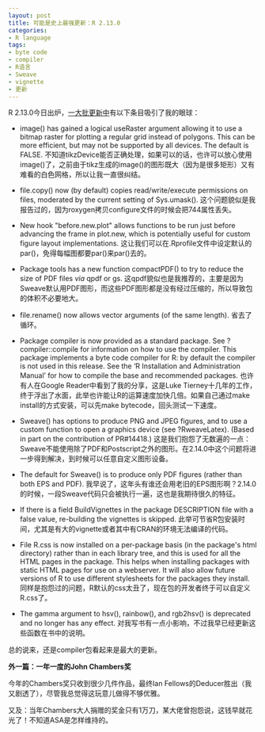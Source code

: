 ```yaml
---
layout: post
title: 可能是史上最强更新：R 2.13.0
categories:
- R language
tags:
- byte code
- compiler
- R语言
- Sweave
- vignette
- 更新
---
```


R 2.13.0今日出炉，[一大批更新中](http://stat.ethz.ch/R-manual/R-devel/doc/html/NEWS.html)有以下条目吸引了我的眼球：



	
  * image() has gained a logical useRaster argument allowing it to use a bitmap raster for plotting a regular grid instead of polygons. This can be more efficient, but may not be supported by all devices. The default is FALSE.
不知道tikzDevice能否正确处理，如果可以的话，也许可以放心使用image()了，之前由于tikz生成的image()的图形既大（因为是很多矩形）又有难看的白色网格，所以让我一直很纠结。

	
  * file.copy() now (by default) copies read/write/execute permissions on files, moderated by the current setting of Sys.umask().
这个问题貌似是我报告过的，因为roxygen拷贝configure文件的时候会把744属性丢失。

	
  * New hook "before.new.plot" allows functions to be run just before advancing the frame in plot.new, which is potentially useful for custom figure layout implementations.
这让我们可以在.Rprofile文件中设定默认的par()，免得每幅图都要par()来par()去的。

	
  * Package tools has a new function compactPDF() to try to reduce the size of PDF files _via_ qpdf or gs.
这qpdf貌似也是我推荐的，主要是因为Sweave默认用PDF图形，而这些PDF图形都是没有经过压缩的，所以导致包的体积不必要地大。

	
  * file.rename() now allows vector arguments (of the same length).
省去了循环。

	
  * Package compiler is now provided as a standard package.  See ?compiler::compile for information on how to use the compiler. This package implements a byte code compiler for R: by default the compiler is not used in this release.  See the ‘R Installation and Administration Manual’ for how to compile the base and recommended packages.
也许有人在Google Reader中看到了我的分享，这是Luke Tierney十几年的工作，终于浮出了水面，此举也许能让R的运算速度加快几倍。如果自己通过make install的方式安装，可以先make bytecode，回头测试一下速度。

	
  * Sweave() has options to produce PNG and JPEG figures, and to use a custom function to open a graphics device (see ?RweaveLatex).
(Based in part on the contribution of PR#14418.)
这是我们抱怨了无数遍的一点：Sweave不能使用除了PDF和Postscript之外的图形。在2.14.0中这个问题将进一步得到解决，到时候可以任意自定义图形设备。

	
  * The default for Sweave() is to produce only PDF figures (rather than both EPS and PDF).
我早说了，这年头有谁还会用老旧的EPS图形啊？2.14.0的时候，一段Sweave代码只会被执行一遍，这也是我期待很久的特征。

	
  * If there is a field BuildVignettes in the package DESCRIPTION file with a false value, re-building the vignettes is skipped.
此举可节省R包安装时间，尤其是有大的vignette或者其中有CRAN的环境无法编译的代码。

	
  * File R.css is now installed on a per-package basis (in the package's html directory) rather than in each library tree, and this is used for all the HTML pages in the package.  This helps when installing packages with static HTML pages for use on a webserver.  It will also allow future versions of R to use different stylesheets for the packages they install.
同样是抱怨过的问题，R默认的css太丑了，现在包的开发者终于可以自定义R.css了。

	
  * The gamma argument to hsv(), rainbow(), and rgb2hsv() is deprecated and no longer has any effect.
对我写书有一点小影响，不过我早已经更新这些函数在书中的说明。


总的说来，还是compiler包看起来是最大的更新。


**外一篇：一年一度的John Chambers奖**


今年的Chambers奖只收到很少几件作品，最终Ian Fellows的Deducer胜出（我又剧透了），尽管我总觉得这玩意儿做得不够优雅。

又及：当年Chambers大人捐赠的奖金只有1万刀，某大佬曾抱怨说，这钱早就花光了！不知道ASA是怎样维持的。

